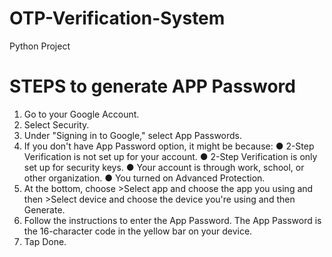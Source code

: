 # OTP-Verification-System
Python Project

# STEPS to generate APP Password
1. Go to your Google Account.
2. Select Security.
3. Under "Signing in to Google," select App Passwords.
4. If you don't have App Password option, it might be because:
    ● 2-Step Verification is not set up for your account.
    ● 2-Step Verification is only set up for security keys.
    ● Your account is through work, school, or other organization.
    ● You turned on Advanced Protection.
5. At the bottom, choose >Select app and choose the app you using and then >Select device and choose the device you're using and then Generate.
6. Follow the instructions to enter the App Password. The App Password is the 16-character code in the yellow bar on your device.
7. Tap Done.
